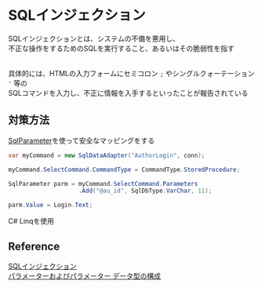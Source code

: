 # SQLインジェクション

SQLインジェクションとは、システムの不備を悪用し、<br>
不正な操作をするためのSQLを実行すること、あるいはその脆弱性を指す<br><br>

具体的には、HTMLの入力フォームにセミコロン `;` やシングルクォーテーション `'` 等の<br>
SQLコマンドを入力し、不正に情報を入手するといったことが報告されている

## 対策方法
[SqlParameter](https://learn.microsoft.com/ja-jp/dotnet/api/system.data.sqlclient.sqlparameter?view=dotnet-plat-ext-6.0&viewFallbackFrom=net-6.0)を使って安全なマッピングをする

```C#
var myCommand = new SqlDataAdapter("AuthorLogin", conn);

myCommand.SelectCommand.CommandType = CommandType.StoredProcedure;

SqlParameter parm = myCommand.SelectCommand.Parameters
                    .Add("@au_id", SqlDbType.VarChar, 11);

parm.Value = Login.Text;
```


C# Linqを使用

## Reference
[SQLインジェクション](https://learn.microsoft.com/ja-jp/sql/relational-databases/security/sql-injection?view=sql-server-ver16)<br>
[パラメーターおよびパラメーター データ型の構成](https://learn.microsoft.com/ja-jp/dotnet/framework/data/adonet/configuring-parameters-and-parameter-data-types)<br>
